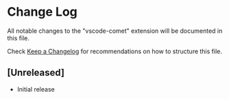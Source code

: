 # Change Log

All notable changes to the "vscode-comet" extension will be documented in this file.

Check [Keep a Changelog](http://keepachangelog.com/) for recommendations on how to structure this file.

## [Unreleased]

- Initial release